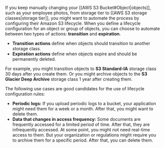 If you keep manually changing your [[AWS S3 Bucket#Object|objects]], such as your employee photos, from storage tier to [[AWS S3 storage classes|storage tier]], you might want to automate the process by configuring their Amazon S3 lifecycle. When you define a lifecycle configuration for an object or group of objects, you can choose to automate between two types of actions: **transition** and **expiration**.

- **Transition actions** define when objects should transition to another storage class.
- **Expiration actions** define when objects expire and should be permanently deleted.

For example, you might transition objects to **S3 Standard-IA** storage class 30 days after you create them. Or you might archive objects to the **S3 Glacier Deep Archive** storage class 1 year after creating them.

The following use cases are good candidates for the use of lifecycle configuration rules:

- **Periodic logs:** If you upload periodic logs to a bucket, your application might need them for a week or a month. After that, you might want to delete them.
- **Data that changes in access frequency:** Some documents are frequently accessed for a limited period of time. After that, they are infrequently accessed. At some point, you might not need real-time access to them. But your organization or regulations might require you to archive them for a specific period. After that, you can delete them.